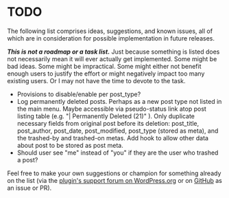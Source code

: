 
# TODO

The following list comprises ideas, suggestions, and known issues, all of which are in consideration for possible implementation in future releases.

***This is not a roadmap or a task list.*** Just because something is listed does not necessarily mean it will ever actually get implemented. Some might be bad ideas. Some might be impractical. Some might either not benefit enough users to justify the effort or might negatively impact too many existing users. Or I may not have the time to devote to the task.

* Provisions to disable/enable per post_type?
* Log permanently deleted posts. Perhaps as a new post type not listed in the main menu. Maybe accessible via pseudo-status link atop post listing table (e.g. "| Permanently Deleted (21)" ). Only duplicate necessary fields from original post before its deletion: post_title, post_author, post_date, post_modified, post_type (stored as meta), and the trashed-by and trashed-on metas. Add hook to allow other data about post to be stored as post meta.
* Should user see "me" instead of "you" if they are the user who trashed a post?

Feel free to make your own suggestions or champion for something already on the list (via the [plugin's support forum on WordPress.org](https://wordpress.org/support/plugin/trashed-by/) or on [GitHub](https://github.com/coffee2code/trashed-by/) as an issue or PR).
 